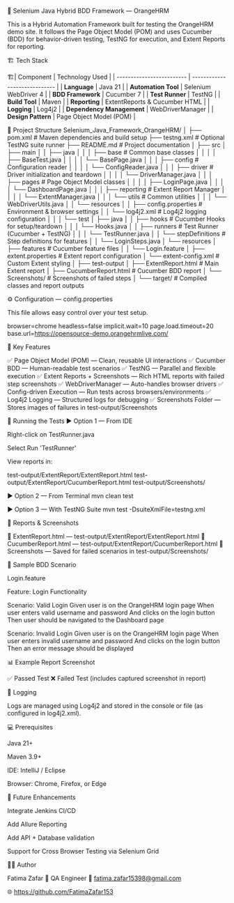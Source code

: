 🧩 Selenium Java Hybrid BDD Framework — OrangeHRM

This is a Hybrid Automation Framework built for testing the OrangeHRM demo site.
It follows the Page Object Model (POM) and uses Cucumber (BDD) for behavior-driven testing, TestNG for execution, and Extent Reports for reporting.

🏗️ Tech Stack

🏗| Component                 | Technology Used             |
| ------------------------- | ----------------------------- |
| **Language**              | Java 21                       |
| **Automation Tool**       | Selenium WebDriver 4          |
| **BDD Framework**         | Cucumber 7                    |
| **Test Runner**           | TestNG                        |
| **Build Tool**            | Maven                         |
| **Reporting**             | ExtentReports & Cucumber HTML |
| **Logging**               | Log4j2                        |
| **Dependency Management** | WebDriverManager              |
| **Design Pattern**        | Page Object Model (POM)       |

📁 Project Structure
Selenium_Java_Framework_OrangeHRM/
│
├── pom.xml                           # Maven dependencies and build setup
├── testng.xml                        # Optional TestNG suite runner
├── README.md                         # Project documentation
│
├── src
│   ├── main
│   │   ├── java
│   │   │   ├── base                  # Common base classes
│   │   │   │   ├── BaseTest.java
│   │   │   │   └── BasePage.java
│   │   │   ├── config                # Configuration reader
│   │   │   │   └── ConfigReader.java
│   │   │   ├── driver                # Driver initialization and teardown
│   │   │   │   └── DriverManager.java
│   │   │   ├── pages                 # Page Object Model classes
│   │   │   │   ├── LoginPage.java
│   │   │   │   └── DashboardPage.java
│   │   │   ├── reporting             # Extent Report Manager
│   │   │   │   └── ExtentManager.java
│   │   │   └── utils                 # Common utilities
│   │   │       └── WebDriverUtils.java
│   │   └── resources
│   │       ├── config.properties     # Environment & browser settings
│   │       └── log4j2.xml            # Log4j2 logging configuration
│   │
│   └── test
│       ├── java
│       │   ├── hooks                 # Cucumber Hooks for setup/teardown
│       │   │   └── Hooks.java
│       │   ├── runners               # Test Runner (Cucumber + TestNG)
│       │   │   └── TestRunner.java
│       │   └── stepDefinitions       # Step definitions for features
│       │       └── LoginSteps.java
│       └── resources
│           ├── features              # Cucumber feature files
│           │   └── Login.feature
│           ├── extent.properties     # Extent report configuration
│           └── extent-config.xml     # Custom Extent styling
│
├── test-output
│   ├── ExtentReport.html             # Main Extent report
│   ├── CucumberReport.html           # Cucumber BDD report
│   └── Screenshots/                  # Screenshots of failed steps
│
└── target/                           # Compiled classes and report outputs

⚙️ Configuration — config.properties

This file allows easy control over your test setup.

browser=chrome
headless=false
implicit.wait=10
page.load.timeout=20
base.url=https://opensource-demo.orangehrmlive.com/

🧠 Key Features

✅ Page Object Model (POM) — Clean, reusable UI interactions
✅ Cucumber BDD — Human-readable test scenarios
✅ TestNG — Parallel and flexible execution
✅ Extent Reports + Screenshots — Rich HTML reports with failed step screenshots
✅ WebDriverManager — Auto-handles browser drivers
✅ Config-driven Execution — Run tests across browsers/environments
✅ Log4j2 Logging — Structured logs for debugging
✅ Screenshots Folder — Stores images of failures in test-output/Screenshots

🧪 Running the Tests
▶ Option 1 — From IDE

Right-click on TestRunner.java

Select Run 'TestRunner'

View reports in:

test-output/ExtentReport/ExtentReport.html
test-output/ExtentReport/CucumberReport.html
test-output/Screenshots/

▶ Option 2 — From Terminal
mvn clean test

▶ Option 3 — With TestNG Suite
mvn test -DsuiteXmlFile=testng.xml

🧩 Reports & Screenshots

📘 ExtentReport.html — test-output/ExtentReport/ExtentReport.html
📗 CucumberReport.html — test-output/ExtentReport/CucumberReport.html
📸 Screenshots — Saved for failed scenarios in test-output/Screenshots/

🧰 Sample BDD Scenario

Login.feature

Feature: Login Functionality

Scenario: Valid Login
Given user is on the OrangeHRM login page
When user enters valid username and password
And clicks on the login button
Then user should be navigated to the Dashboard page

Scenario: Invalid Login
Given user is on the OrangeHRM login page
When user enters invalid username and password
And clicks on the login button
Then an error message should be displayed

📊 Example Report Screenshot

✅ Passed Test
❌ Failed Test (includes captured screenshot in report)

🧾 Logging

Logs are managed using Log4j2 and stored in the console or file (as configured in log4j2.xml).

💻 Prerequisites

Java 21+

Maven 3.9+

IDE: IntelliJ / Eclipse

Browser: Chrome, Firefox, or Edge

🚀 Future Enhancements

Integrate Jenkins CI/CD

Add Allure Reporting

Add API + Database validation

Support for Cross Browser Testing via Selenium Grid

👨‍💻 Author

Fatima Zafar
💼 QA Engineer
📧 fatima.zafar15398@gmail.com

🌐 https://github.com/FatimaZafar153
